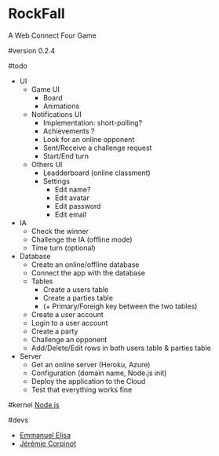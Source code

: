RockFall
========

A Web Connect Four Game

#version
0.2.4

#todo
* UI
    * Game UI
        * Board
        * Animations
    * Notifications UI
        * Implementation: short-polling?
        * Achievements ?
        * Look for an online opponent
        * Sent/Receive a challenge request
        * Start/End turn
    * Others UI
        * Leadderboard (online classment)
        * Settings
            * Edit name?
            * Edit avatar
            * Edit password
            * Edit email
* IA
    * Check the winner
    * Challenge the IA (offline mode)
    * Time turn (optional)
* Database
    * Create an online/offline database
    * Connect the app with the database
    * Tables
        * Create a users table
        * Create a parties table
        * (+ Primary/Foreigh key between the two tables)
    * Create a user account
    * Login to a user account
    * Create a party
    * Challenge an opponent
    * Add/Delete/Edit rows in both users table & parties table
* Server
    * Get an online server (Heroku, Azure)
    * Configuration (domain name, Node.js init)
    * Deploy the application to the Cloud
    * Test that everything works fine


#kernel
[Node.js](http://nodejs.org/)

#devs
* [Emmanuel Elisa](man_y_c@hotmail.fr)
* [Jérémie Corpinot](jeremiecorpinot@outlook.com)
